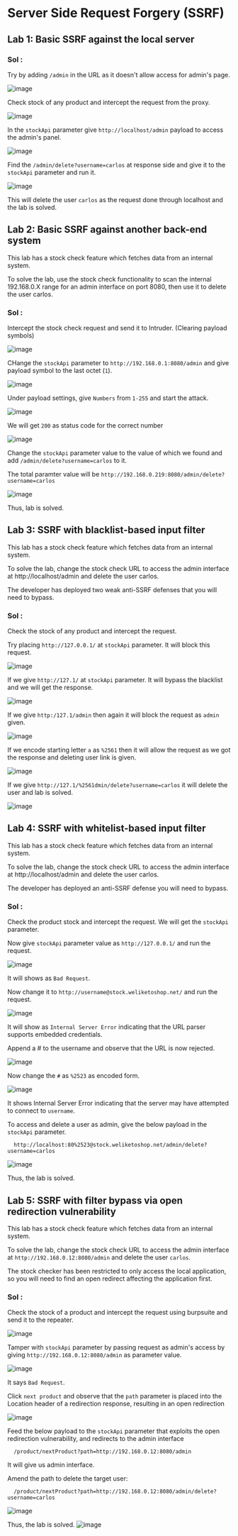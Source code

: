 # Server Side Request Forgery (SSRF)

## Lab 1: Basic SSRF against the local server

### Sol :

Try by adding `/admin` in the URL as it doesn't allow access for admin's page.

![image](https://github.com/tousif13/Port_Swigger_Labs/assets/33444140/6f1962d1-5771-4484-a46e-3d7d1cbbe8ea)

Check stock of any product and intercept the request from the proxy.

![image](https://github.com/tousif13/Port_Swigger_Labs/assets/33444140/a38993bd-7183-4856-9620-d73969814389)

In the `stockApi` parameter give `http://localhost/admin` payload to access the admin's panel.

![image](https://github.com/tousif13/Port_Swigger_Labs/assets/33444140/9fe974df-0091-493d-b6a5-ac706833dcfa)

Find the `/admin/delete?username=carlos` at response side and give it to the `stockApi` parameter and run it.

![image](https://github.com/tousif13/Port_Swigger_Labs/assets/33444140/47e43736-15a7-497e-9fa8-39402e0a3712)

This will delete the user `carlos` as the request done through localhost and the lab is solved.

## Lab 2: Basic SSRF against another back-end system

This lab has a stock check feature which fetches data from an internal system.

To solve the lab, use the stock check functionality to scan the internal 192.168.0.X range for an admin interface on port 8080, then use it to delete the user carlos.

### Sol :

Intercept the stock check request and send it to Intruder. (Clearing payload symbols)

![image](https://github.com/tousif13/Port_Swigger_Labs/assets/33444140/c0c487c5-478e-4521-95c3-8fc3364dbb99)

CHange the `stockApi` parameter to `http://192.168.0.1:8080/admin` and give payload symbol to the last octet (`1`).

![image](https://github.com/tousif13/Port_Swigger_Labs/assets/33444140/0577c59e-e109-485c-ab00-40f2ed66b9d6)

Under payload settings, give `Numbers` from `1-255` and start the attack.

![image](https://github.com/tousif13/Port_Swigger_Labs/assets/33444140/a53165ed-5062-4a51-9371-f419b0b51d67)

We will get `200` as status code for the correct number

![image](https://github.com/tousif13/Port_Swigger_Labs/assets/33444140/94f157c9-ca72-419f-9676-37e745d95d54)

Change the `stockApi` parameter value to the value of which we found and add `/admin/delete?username=carlos` to it.

The total paramter value will be `http://192.168.0.219:8080/admin/delete?username=carlos`

![image](https://github.com/tousif13/Port_Swigger_Labs/assets/33444140/492e7beb-8f45-4cfc-a8a5-756f05fd71ae)

Thus, lab is solved.

## Lab 3: SSRF with blacklist-based input filter

This lab has a stock check feature which fetches data from an internal system.

To solve the lab, change the stock check URL to access the admin interface at http://localhost/admin and delete the user carlos.

The developer has deployed two weak anti-SSRF defenses that you will need to bypass.

### Sol :

Check the stock of any product and intercept the request.

Try placing `http://127.0.0.1/` at `stockApi` parameter. It will block this request.

![image](https://github.com/tousif13/Port_Swigger_Labs/assets/33444140/daa35a77-37e2-4c91-a5ae-75c7813d6f7d)

If we give `http://127.1/` at `stockApi` parameter. It will bypass the blacklist and we will get the response.

![image](https://github.com/tousif13/Port_Swigger_Labs/assets/33444140/230958f8-9cfd-4278-99d0-b3963109bcbb)

If we give `http:/127.1/admin` then again it will block the request as `admin` given.

![image](https://github.com/tousif13/Port_Swigger_Labs/assets/33444140/205909df-0dae-4fb0-92df-f7f51ab9f6b5)

If we encode starting letter `a` as `%2561` then it will allow the request as we got the response and deleting user link is given.

![image](https://github.com/tousif13/Port_Swigger_Labs/assets/33444140/a8567664-4129-4f76-af3f-a370390c8000)

If we give `http://127.1/%2561dmin/delete?username=carlos` it will delete the user and lab is solved.

![image](https://github.com/tousif13/Port_Swigger_Labs/assets/33444140/dbe823c1-6808-4171-9703-7f7a1b5245ce)

## Lab 4: SSRF with whitelist-based input filter

This lab has a stock check feature which fetches data from an internal system.

To solve the lab, change the stock check URL to access the admin interface at http://localhost/admin and delete the user carlos.

The developer has deployed an anti-SSRF defense you will need to bypass.

### Sol :

Check the product stock and intercept the request. We will get the `stockApi` parameter.

Now give `stockApi` parameter value as `http://127.0.0.1/` and run the request.

![image](https://github.com/tousif13/Port_Swigger_Labs/assets/33444140/e52e0581-99e8-4e48-b1bd-934b02f8e045)

It will shows as `Bad Request`.

Now change it to `http://username@stock.weliketoshop.net/` and run the request.

![image](https://github.com/tousif13/Port_Swigger_Labs/assets/33444140/24d6c659-fad7-4f5c-b6bb-145f5e3baa51)

It will show as `Internal Server Error` indicating that the URL parser supports embedded credentials.

Append a # to the username and observe that the URL is now rejected.

![image](https://github.com/tousif13/Port_Swigger_Labs/assets/33444140/0a5ce00b-8dea-401d-93f8-c59b69210b35)

Now change the `#` as `%2523` as encoded form.

![image](https://github.com/tousif13/Port_Swigger_Labs/assets/33444140/8dca60b0-d020-400b-bff4-8e9afb4c0ae2)

It shows Internal Server Error  indicating that the server may have attempted to connect to `username`.

To access and delete a user as admin, give the below payload in the `stockApi` parameter.

      http://localhost:80%2523@stock.weliketoshop.net/admin/delete?username=carlos

![image](https://github.com/tousif13/Port_Swigger_Labs/assets/33444140/97c51288-7d04-4f79-b4f7-04dcb75be04b)

Thus, the lab is solved.

## Lab 5: SSRF with filter bypass via open redirection vulnerability

This lab has a stock check feature which fetches data from an internal system.

To solve the lab, change the stock check URL to access the admin interface at `http://192.168.0.12:8080/admin` and delete the user `carlos`.

The stock checker has been restricted to only access the local application, so you will need to find an open redirect affecting the application first.

### Sol :

Check the stock of a product and intercept the request using burpsuite and send it to the repeater.

![image](https://github.com/tousif13/Port_Swigger_Labs/assets/33444140/d2928bc8-5241-4b08-9f93-57252e29d092)

Tamper with `stockApi` parameter by passing request as admin's access by giving `http://192.168.0.12:8080/admin` as parameter value.

![image](https://github.com/tousif13/Port_Swigger_Labs/assets/33444140/744ff51e-d5b5-4e82-b81a-00bbda2fa0b7)

It says `Bad Request`.

Click `next product` and observe that the `path` parameter is placed into the Location header of a redirection response, resulting in an open redirection

![image](https://github.com/tousif13/Port_Swigger_Labs/assets/33444140/5f4209b3-0eed-4068-9e79-bfa6e74b77a8)

Feed the below payload to the `stockApi` parameter that exploits the open redirection vulnerability, and redirects to the admin interface

      /product/nextProduct?path=http://192.168.0.12:8080/admin

It will give us admin interface.

Amend the path to delete the target user:

      /product/nextProduct?path=http://192.168.0.12:8080/admin/delete?username=carlos
      
![image](https://github.com/tousif13/Port_Swigger_Labs/assets/33444140/d072b3da-1c49-41df-95ec-e7cbfb2cf003)

Thus, the lab is solved.
![image](https://github.com/tousif13/Port_Swigger_Labs/assets/33444140/e88a8e87-3250-4ff2-b3cc-7d5c1e8a4f82)
